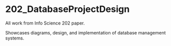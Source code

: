 # 202_DatabaseProjectDesign
All work from Info Science 202 paper. 

Showcases diagrams, design, and implementation of database management systems.
